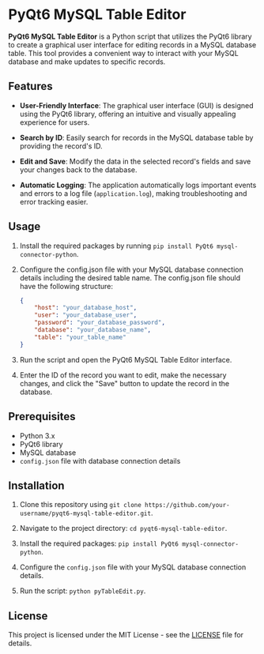 # PyQt6 MySQL Table Editor

**PyQt6 MySQL Table Editor** is a Python script that utilizes the PyQt6 library to create a graphical user interface for editing records in a MySQL database table. This tool provides a convenient way to interact with your MySQL database and make updates to specific records.

## Features

- **User-Friendly Interface**: The graphical user interface (GUI) is designed using the PyQt6 library, offering an intuitive and visually appealing experience for users.

- **Search by ID**: Easily search for records in the MySQL database table by providing the record's ID.

- **Edit and Save**: Modify the data in the selected record's fields and save your changes back to the database.

- **Automatic Logging**: The application automatically logs important events and errors to a log file (`application.log`), making troubleshooting and error tracking easier.

## Usage

1. Install the required packages by running `pip install PyQt6 mysql-connector-python`.

2. Configure the config.json file with your MySQL database connection details including the desired table name. The config.json file should have the following structure:
   ```json
   {
       "host": "your_database_host",
       "user": "your_database_user",
       "password": "your_database_password",
       "database": "your_database_name",
       "table": "your_table_name"
   }
   ```


4. Run the script and open the PyQt6 MySQL Table Editor interface.

5. Enter the ID of the record you want to edit, make the necessary changes, and click the "Save" button to update the record in the database.

## Prerequisites

- Python 3.x
- PyQt6 library
- MySQL database
- `config.json` file with database connection details

## Installation

1. Clone this repository using `git clone https://github.com/your-username/pyqt6-mysql-table-editor.git`.

2. Navigate to the project directory: `cd pyqt6-mysql-table-editor`.

3. Install the required packages: `pip install PyQt6 mysql-connector-python`.

4. Configure the `config.json` file with your MySQL database connection details.

5. Run the script: `python pyTableEdit.py`.


## License

This project is licensed under the MIT License - see the [LICENSE](LICENSE) file for details.
